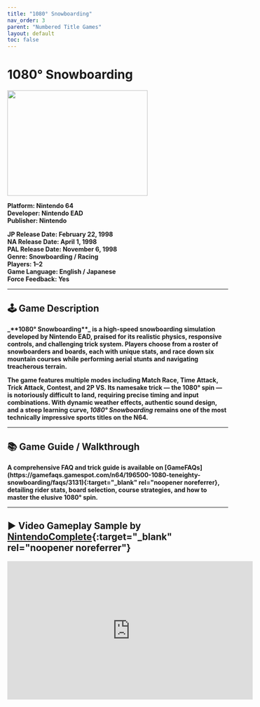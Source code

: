 ```yaml
---
title: "1080° Snowboarding"
nav_order: 3
parent: "Numbered Title Games"
layout: default
toc: false
---
```


# 1080° Snowboarding
<b>
<img src="https://raw.githubusercontent.com/TheGent/n64gamespedia/main/media/usa/1080-Snowboarding-USA.png alt="1080° Snowboarding Box Art" width="320" height="240" />

**Platform:** Nintendo 64  
**Developer:** Nintendo EAD  
**Publisher:** Nintendo

**JP Release Date:** February 22, 1998  
**NA Release Date:** April 1, 1998  
**PAL Release Date:** November 6, 1998  
**Genre:** Snowboarding / Racing  
**Players:** 1–2  
**Game Language:** English / Japanese  
**Force Feedback:** Yes

---

## 🕹️ Game Description
<b>
_**1080° Snowboarding**_ is a high-speed snowboarding simulation developed by Nintendo EAD, praised for its realistic physics, responsive controls, and challenging trick system. Players choose from a roster of snowboarders and boards, each with unique stats, and race down six mountain courses while performing aerial stunts and navigating treacherous terrain.

The game features multiple modes including Match Race, Time Attack, Trick Attack, Contest, and 2P VS. Its namesake trick — the 1080° spin — is notoriously difficult to land, requiring precise timing and input combinations. With dynamic weather effects, authentic sound design, and a steep learning curve, *1080° Snowboarding* remains one of the most technically impressive sports titles on the N64.

---

## 📚 Game Guide / Walkthrough
<b>
A comprehensive FAQ and trick guide is available on [GameFAQs](https://gamefaqs.gamespot.com/n64/196500-1080-teneighty-snowboarding/faqs/3131){:target="_blank" rel="noopener noreferrer}, detailing rider stats, board selection, course strategies, and how to master the elusive 1080° spin.

---

## ▶️ Video Gameplay Sample by [NintendoComplete](https://www.youtube.com/@NintendoComplete){:target="_blank" rel="noopener noreferrer"}
<b>
<iframe width="560" height="315" src="https://www.youtube.com/embed/1g2XvXkzZzI" title="1080° Snowboarding (N64) Longplay - NintendoComplete" frameborder="0" allowfullscreen></iframe>
